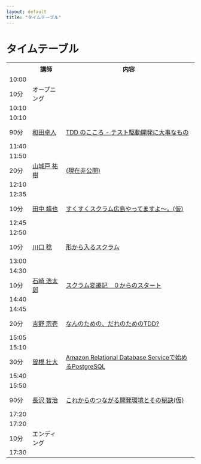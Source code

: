 ```yaml
---
layout: default
title: "タイムテーブル"
---
```


# タイムテーブル

<table class="time-table">
  <tr>
    <th class="time"></th><th class="speaker">講師</th><th>内容</th>
  </tr>

  <tr>
    <td class="time">
      10:00
      <p class="time-span">10分</p>
      10:10
    </td>
    <td>オープニング</td>
    <td></td>
  </tr>

  <tr>
    <td class="time">
      10:10
      <p class="time-span">90分</p>
      11:40
    </td>
    <td>
      <a href="/session.html#t_wada">和田卓人</a>
    </td>
    <td>
      <a href="/session.html#t_wada_session">TDD のこころ - テスト駆動開発に大事なもの</a>
      <br>
    </td>
  </tr>

  <tr>
   <td class="time">
     11:50
     <p class="time-span">20分</p>
     12:10
    </td>
    <td>
      <a href="/session.html#kakenavi">山城戸 祐樹</a>
    </td>
    <td>
      <a href="/session.html#kakenavi_session">(現在非公開)</a>
    </td>
  </tr>

  <tr>
    <td class="time">
      12:35
      <p class="time-span">10分</p>
      12:45
    </td>
    <td>
      <a href="/session.html#tanaka">田中 靖也</a>
    </td>
    <td>
      <a href="/session.html#tanaka_session">すくすくスクラム広島やってますよ～。(仮)</a>
    </td>
  </tr>

  <tr>
    <td class="time">
      12:50
      <p class="time-span">10分</p>
      13:00
    </td>
    <td>
      <a href="/session.html#kawaguchi">川口 稔</a>
    </td>
    <td>
      <a href="/session.html#kawaguchi_session">形から入るスクラム</a>
    </td>
  </tr>

  <tr>
   <td class="time">
     14:30
     <p class="time-span">10分</p>
     14:40
    </td>
    <td>
      <a href="/session.html#ishizaki">石崎 浩太郎</a>
    </td>
    <td>
      <a href="/session.html#ishizaki_session">スクラム変遷記　０からのスタート</a>
    </td>
  </tr>

  <tr>
   <td class="time">
     14:45
     <p class="time-span">20分</p>
     15:05
    </td>
    <td>
      <a href="/session.html#yoshino">吉野 宗壱</a>
    </td>
    <td>
      <a href="/session.html#yoshino_session">なんのための、だれのためのTDD?</a>
    </td>
  </tr>

  <tr>
   <td class="time">
     15:10
     <p class="time-span">30分</p>
     15:40
    </td>
    <td>
      <a href="/session.html#soudai1025o">曽根 壮大</a>
    </td>
    <td>
      <a href="/session.html#soudai1025_session">Amazon Relational Database Serviceで始めるPostgreSQL</a>
    </td>
  </tr>

  <tr>
   <td class="time">
     15:50
     <p class="time-span">90分</p>
     17:20
    </td>
    <td>
      <a href="/session.html#tomohn">長沢 智治</a>
    </td>
    <td>
      <a href="/session.html#tomohn_session">これからのつながる開発環境とその秘訣(仮)</a>
    </td>
  </tr>

  <tr>
   <td class="time">
     17:20
     <p class="time-span">10分</p>
     17:30
    </td>
    <td>
      エンディング
    </td>
    <td>
    </td>
  </tr>

</table>
